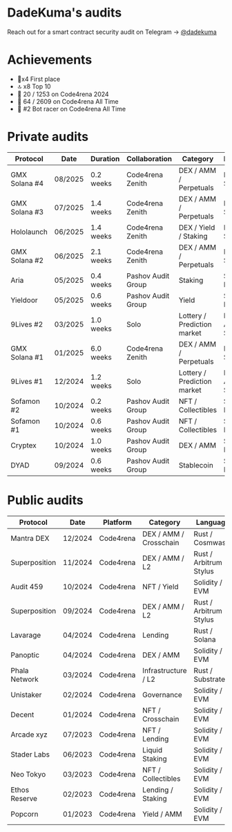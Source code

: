 # DadeKuma's audits

Reach out for a smart contract security audit on Telegram -> [@dadekuma](https://t.me/dadekuma)

# Achievements
- 🥇x4 First place
- 🔝 x8 Top 10
- 🎉 20 / 1253 on Code4rena 2024
- 🚀 64 / 2609 on Code4rena All Time
- 🤖 #2 Bot racer on Code4rena All Time

# Private audits
| Protocol        | Date    | Duration  | Collaboration        | Category                        | Language               | Link |
|-----------------|---------|-----------|----------------------|----------------------------------|------------------------|------|
| GMX Solana #4   | 08/2025 | 0.2 weeks | Code4rena Zenith     | DEX / AMM / Perpetuals           | Rust / Solana          | Pending |
| GMX Solana #3   | 07/2025 | 1.4 weeks | Code4rena Zenith     | DEX / AMM / Perpetuals           | Rust / Solana          | Pending |
| Hololaunch      | 06/2025 | 1.4 weeks | Code4rena Zenith     | DEX / Yield / Staking            | Rust / Solana          | Pending |
| GMX Solana #2   | 06/2025 | 2.1 weeks | Code4rena Zenith     | DEX / AMM / Perpetuals           | Rust / Solana          | [Report](https://github.com/DadeKuma/audits/blob/main/audits/GMX-Sol-05-2025/GMX-Sol-05-2025.pdf) |
| Aria            | 05/2025 | 0.4 weeks | Pashov Audit Group   | Staking                          | Solidity / EVM         | Pending |
| Yieldoor        | 05/2025 | 0.6 weeks | Pashov Audit Group   | Yield                            | Solidity / EVM         | [Report](https://github.com/DadeKuma/audits/blob/main/audits/Yieldoor-04-2025/Yieldoor-04-2025.pdf) |
| 9Lives #2       | 03/2025 | 1.0 weeks | Solo                 | Lottery / Prediction market      | Rust / Arbitrum Stylus | Private |
| GMX Solana #1   | 01/2025 | 6.0 weeks | Code4rena Zenith     | DEX / AMM / Perpetuals           | Rust / Solana          | [Report](https://github.com/DadeKuma/audits/blob/main/audits/GMX-Sol-01-2025/GMX-Sol-01-2025.pdf) |
| 9Lives #1       | 12/2024 | 1.2 weeks | Solo                 | Lottery / Prediction market      | Rust / Arbitrum Stylus | [Report](https://github.com/DadeKuma/audits/blob/main/audits/9Lives-12-2024/9Lives-12-2024.pdf) |
| Sofamon #2      | 10/2024 | 0.2 weeks | Pashov Audit Group   | NFT / Collectibles               | Solidity / EVM         | Private |
| Sofamon #1      | 10/2024 | 0.6 weeks | Pashov Audit Group   | NFT / Collectibles               | Solidity / EVM         | Private |
| Cryptex         | 10/2024 | 1.0 weeks | Pashov Audit Group   | DEX / AMM                        | Solidity / EVM         | [Report](https://github.com/DadeKuma/audits/blob/main/audits/Cryptex-09-2024/Cryptex-09-2024.pdf) |
| DYAD            | 09/2024 | 0.6 weeks | Pashov Audit Group   | Stablecoin                       | Solidity / EVM         | [Report](https://github.com/DadeKuma/audits/blob/main/audits/DYAD-09-2024/DYAD-09-2024.pdf) |

# Public audits
| Protocol        | Date    | Platform  | Category                  | Language               | Rank       | Link |
|-----------------|---------|-----------|---------------------------|------------------------|------------|------|
| Mantra DEX      | 12/2024 | Code4rena | DEX / AMM / Crosschain     | Rust / Cosmwasm        | 6th        | [Report](https://code4rena.com/reports/2024-11-mantra-dex) |
| Superposition   | 11/2024 | Code4rena | DEX / AMM / L2             | Rust / Arbitrum Stylus | 🥇1st      | [Report](https://code4rena.com/reports/2024-10-superposition) |
| Audit 459       | 10/2024 | Code4rena | NFT / Yield                | Solidity / EVM         | 5th        | Private |
| Superposition   | 09/2024 | Code4rena | DEX / AMM / L2             | Rust / Arbitrum Stylus | 🥇1st      | [Report](https://code4rena.com/reports/2024-08-superposition) |
| Lavarage        | 04/2024 | Code4rena | Lending                    | Rust / Solana          | 🥉3rd      | Private |
| Panoptic        | 04/2024 | Code4rena | DEX / AMM                  | Solidity / EVM         | 16th       | [Report](https://code4rena.com/reports/2024-04-panoptic) |
| Phala Network   | 03/2024 | Code4rena | Infrastructure / L2        | Rust / Substrate       | 🥇1st      | [Report](https://code4rena.com/reports/2024-03-phala-network) |
| Unistaker       | 02/2024 | Code4rena | Governance                 | Solidity / EVM         | 🥉3rd      | [Report](https://code4rena.com/audits/2024-02-unistaker-infrastructure) |
| Decent          | 01/2024 | Code4rena | NFT / Crosschain           | Solidity / EVM         | 21st       | [Report](https://code4rena.com/reports/2024-01-decent) |
| Arcade xyz      | 07/2023 | Code4rena | NFT / Lending              | Solidity / EVM         | 🥇1st      | [Report](https://code4rena.com/reports/2023-07-arcade) |
| Stader Labs     | 06/2023 | Code4rena | Liquid Staking             | Solidity / EVM         | 7th        | [Report](https://code4rena.com/reports/2023-06-stader) |
| Neo Tokyo       | 03/2023 | Code4rena | NFT / Collectibles         | Solidity / EVM         | 30th       | [Report](https://code4rena.com/reports/2023-03-neotokyo) |
| Ethos Reserve   | 02/2023 | Code4rena | Lending / Staking          | Solidity / EVM         | 12th       | [Report](https://code4rena.com/reports/2023-02-ethos) |
| Popcorn         | 01/2023 | Code4rena | Yield / AMM                | Solidity / EVM         | 26th       | [Report](https://code4rena.com/reports/2023-01-popcorn) |
